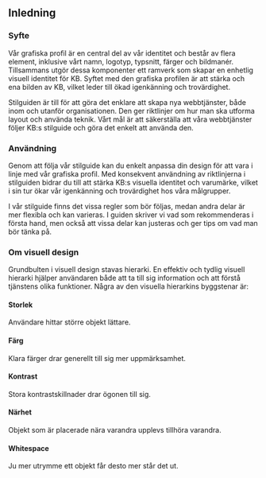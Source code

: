 ## Inledning

### Syfte

Vår grafiska profil är en central del av vår identitet och består av flera element, inklusive vårt namn, logotyp, typsnitt, färger och bildmanér. Tillsammans utgör dessa komponenter ett ramverk som skapar en enhetlig visuell identitet för KB. Syftet med den grafiska profilen är att stärka och ena bilden av KB, vilket leder till ökad igenkänning och trovärdighet. 

Stilguiden är till för att göra det enklare att skapa nya webbtjänster, både inom och utanför organisationen. Den ger riktlinjer om hur man ska utforma layout och använda teknik. Vårt mål är att säkerställa att våra webbtjänster följer KB:s stilguide och göra det enkelt att använda den. 

### Användning

Genom att följa vår stilguide kan du enkelt anpassa din design för att vara i linje med vår grafiska profil. Med konsekvent användning av riktlinjerna i stilguiden bidrar du till att stärka KB:s visuella identitet och varumärke, vilket i sin tur ökar vår igenkänning och trovärdighet hos våra målgrupper.

 I vår stilguide finns det vissa regler som bör följas, medan andra delar är mer flexibla och kan varieras. I guiden skriver vi vad som rekommenderas i första hand, men också att vissa delar kan justeras och ger tips om vad man bör tänka på. 

### Om visuell design 

Grundbulten i visuell design stavas hierarki. En effektiv och tydlig visuell hierarki hjälper användaren både att ta till sig information och att förstå tjänstens olika funktioner. Några av den visuella hierarkins byggstenar är:

#### Storlek

Användare hittar större objekt lättare.

#### Färg

Klara färger drar generellt till sig mer uppmärksamhet.

#### Kontrast

Stora kontrastskillnader drar ögonen till sig.

#### Närhet

Objekt som är placerade nära varandra upplevs tillhöra varandra.

#### Whitespace

Ju mer utrymme ett objekt får desto mer står det ut.